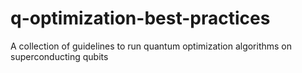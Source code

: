 # q-optimization-best-practices
A collection of guidelines to run quantum optimization algorithms on superconducting qubits
